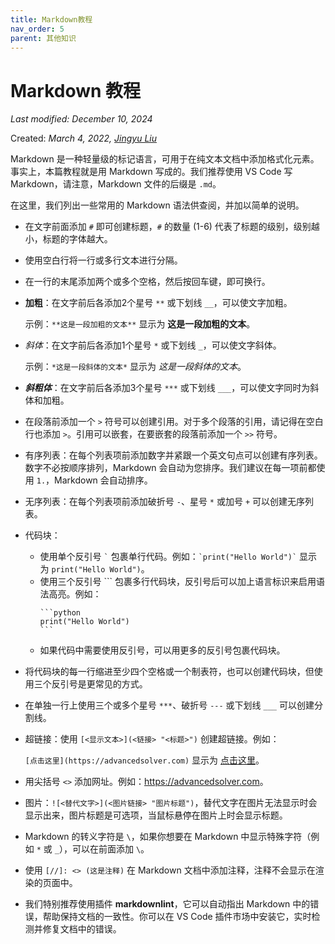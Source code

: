 ```yaml
---
title: Markdown教程
nav_order: 5
parent: 其他知识
---
```


# Markdown 教程
*Last modified: December 10, 2024*

Created: *March 4, 2022, [Jingyu Liu](mailto:381258337@qq.com)*


Markdown 是一种轻量级的标记语言，可用于在纯文本文档中添加格式化元素。事实上，本篇教程就是用 Markdown 写成的。我们推荐使用 VS Code 写 Markdown，请注意，Markdown 文件的后缀是 `.md`。

在这里，我们列出一些常用的 Markdown 语法供查阅，并加以简单的说明。

- 在文字前面添加 `#` 即可创建标题，`#` 的数量 (1-6) 代表了标题的级别，级别越小，标题的字体越大。

- 使用空白行将一行或多行文本进行分隔。

- 在一行的末尾添加两个或多个空格，然后按回车键，即可换行。

- **加粗**：在文字前后各添加2个星号 `**` 或下划线 `__`，可以使文字加粗。

  示例：`**这是一段加粗的文本**` 显示为 **这是一段加粗的文本**。

- *斜体*：在文字前后各添加1个星号 `*` 或下划线 `_`，可以使文字斜体。

  示例：`*这是一段斜体的文本*` 显示为 *这是一段斜体的文本*。

- ***斜粗体***：在文字前后各添加3个星号 `***` 或下划线 `___`，可以使文字同时为斜体和加粗。

- 在段落前添加一个 `>` 符号可以创建引用。对于多个段落的引用，请记得在空白行也添加 `>`。引用可以嵌套，在要嵌套的段落前添加一个 `>>` 符号。

- 有序列表：在每个列表项前添加数字并紧跟一个英文句点可以创建有序列表。数字不必按顺序排列，Markdown 会自动为您排序。我们建议在每一项前都使用 `1.`，Markdown 会自动排序。

- 无序列表：在每个列表项前添加破折号 `-`、星号 `*` 或加号 `+` 可以创建无序列表。

- 代码块：
  - 使用单个反引号 `` ` `` 包裹单行代码。例如：`` `print("Hello World")` `` 显示为 `print("Hello World")`。
  - 使用三个反引号 \`\`\` 包裹多行代码块，反引号后可以加上语言标识来启用语法高亮。例如：
    ````
    ```python
    print("Hello World")
    ```
    ````
  - 如果代码中需要使用反引号，可以用更多的反引号包裹代码块。

- 将代码块的每一行缩进至少四个空格或一个制表符，也可以创建代码块，但使用三个反引号是更常见的方式。

- 在单独一行上使用三个或多个星号 `***`、破折号 `---` 或下划线 `___` 可以创建分割线。

- 超链接：使用 `[<显示文本>](<链接> "<标题>")` 创建超链接。例如：

  `[点击这里](https://advancedsolver.com)` 显示为 [点击这里](https://advancedsolver.com)。

- 用尖括号 `<>` 添加网址。例如：<https://advancedsolver.com>。

- 图片：`![<替代文字>](<图片链接> "图片标题")`，替代文字在图片无法显示时会显示出来，图片标题是可选项，当鼠标悬停在图片上时会显示标题。

- Markdown 的转义字符是 `\`，如果你想要在 Markdown 中显示特殊字符（例如 `*` 或 `_`），可以在前面添加 `\`。

- 使用 `[//]: <> (这是注释)` 在 Markdown 文档中添加注释，注释不会显示在渲染的页面中。

- 我们特别推荐使用插件 **markdownlint**，它可以自动指出 Markdown 中的错误，帮助保持文档的一致性。你可以在 VS Code 插件市场中安装它，实时检测并修复文档中的错误。
